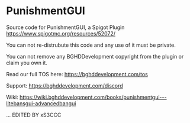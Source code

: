 # PunishmentGUI
Source code for PunishmentGUI, a Spigot Plugin https://www.spigotmc.org/resources/52072/


You can not re-distrubute this code and any use of it must be private.

You can not remove any BGHDDevelopment copyright from the plugin or claim you own it.

Read our full TOS here: https://bghddevelopment.com/tos

Support: https://bghddevelopment.com/discord

Wiki: https://wiki.bghddevelopment.com/books/punishmentgui---litebansgui-advancedbangui

...
EDITED BY xS3CCC
